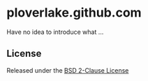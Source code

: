 # ploverlake.github.com

Have no idea to introduce what ...

## License

Released under the [BSD 2-Clause License](LICENSE)
